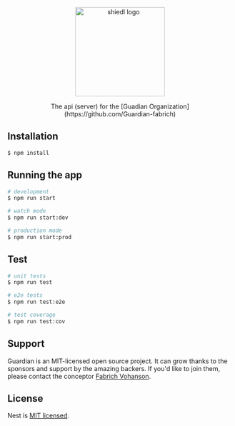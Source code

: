 <p align="center">
  <a href="http://nestjs.com/" target="blank"><img src="https://www.svgrepo.com/show/336114/shield.svg" width="200" alt="shiedl logo" /></a>
</p>

[circleci-image]: https://img.shields.io/circleci/build/github/nestjs/nest/master?token=abc123def456
[circleci-url]: https://circleci.com/gh/nestjs/nest

  <p align="center">The api (server) for the [Guadian Organization](https://github.com/Guardian-fabrich)</p>
  <!--[![Backers on Open Collective](https://opencollective.com/nest/backers/badge.svg)](https://opencollective.com/nest#backer)
  [![Sponsors on Open Collective](https://opencollective.com/nest/sponsors/badge.svg)](https://opencollective.com/nest#sponsor)-->

## Installation

```bash
$ npm install
```

## Running the app

```bash
# development
$ npm run start

# watch mode
$ npm run start:dev

# production mode
$ npm run start:prod
```

## Test

```bash
# unit tests
$ npm run test

# e2e tests
$ npm run test:e2e

# test coverage
$ npm run test:cov
```

## Support

Guardian is an MIT-licensed open source project. It can grow thanks to the sponsors and support by the amazing backers. If you'd like to join them, please contact the conceptor [Fabrich Vohanson](hei.fabrich.2@gmail.com).

## License

Nest is [MIT licensed](LICENSE).
